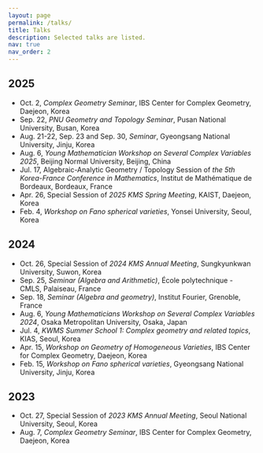 ```yaml
---
layout: page
permalink: /talks/
title: Talks
description: Selected talks are listed.
nav: true
nav_order: 2
---
```

## 2025
* Oct. 2, *Complex Geometry Seminar*, IBS Center for Complex Geometry, Daejeon, Korea
* Sep. 22, *PNU Geometry and Topology Seminar*, Pusan National University, Busan, Korea
* Aug. 21-22, Sep. 23 and Sep. 30, *Seminar*, Gyeongsang National University, Jinju, Korea
* Aug. 6, *Young Mathematician Workshop on Several Complex Variables 2025*, Beijing Normal University, Beijing, China
* Jul. 17, Algebraic-Analytic Geometry / Topology Session of *the 5th Korea-France Conference in Mathematics*, Institut de Mathématique de Bordeaux, Bordeaux, France
* Apr. 26, Special Session of *2025 KMS Spring Meeting*, KAIST, Daejeon, Korea
* Feb. 4, *Workshop on Fano spherical varieties*, Yonsei University, Seoul, Korea

## 2024
* Oct. 26, Special Session of *2024 KMS Annual Meeting*, Sungkyunkwan University, Suwon, Korea
* Sep. 25, *Seminar (Algebra and Arithmetic)*, École polytechnique - CMLS, Palaiseau, France
* Sep. 18, *Seminar (Algebra and geometry)*, Institut Fourier, Grenoble, France
* Aug. 6, *Young Mathematicians Workshop on Several Complex Variables 2024*, Osaka Metropolitan University, Osaka, Japan
* Jul. 4, *KWMS Summer School 1: Complex geometry and related topics*, KIAS, Seoul, Korea
* Apr. 15, *Workshop on Geometry of Homogeneous Varieties*, IBS Center for Complex Geometry, Daejeon, Korea
* Feb. 15, *Workshop on Fano spherical varieties*, Gyeongsang National University, Jinju, Korea

## 2023
* Oct. 27, Special Session of *2023 KMS Annual Meeting*, Seoul National University, Seoul, Korea
* Aug. 7, *Complex Geometry Seminar*, IBS Center for Complex Geometry, Daejeon, Korea
